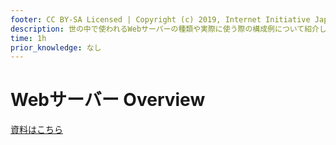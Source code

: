```yaml
---
footer: CC BY-SA Licensed | Copyright (c) 2019, Internet Initiative Japan Inc.
description: 世の中で使われるWebサーバーの種類や実際に使う際の構成例について紹介します
time: 1h
prior_knowledge: なし
---
```


<header-table/>

# Webサーバー Overview

[資料はこちら](/webserver-overview.pdf)

<credit-footer/>
